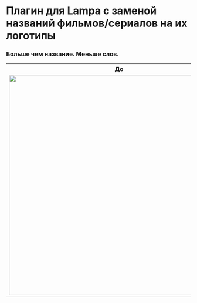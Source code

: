 # Плагин для Lampa с заменой названий фильмов/сериалов на их логотипы
### Больше чем название. Меньше слов.

<div align="center">
  <table>
    <tr>
      <th>До</th>
      <th>После</th>
    </tr>
    <tr>
      <td><img src="https://i.postimg.cc/J0HNQNSS/2025-05-11-164323.png" width="600"></td>
      <td><img src="https://i.postimg.cc/bwgmrTPR/2025-05-11-164143.png" width="600"></td>
    </tr>
  </table>
</div>
